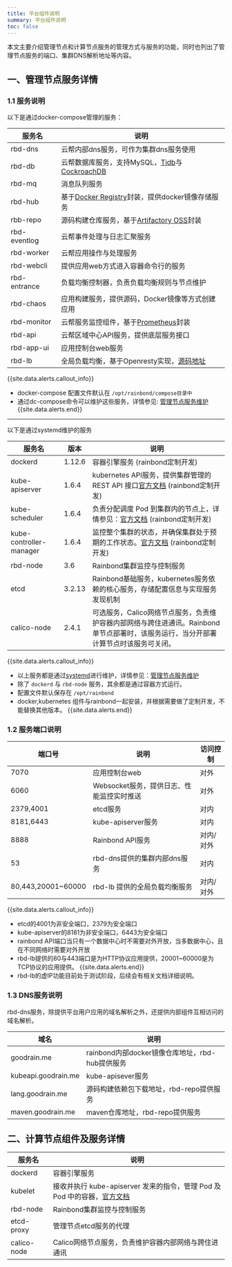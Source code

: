 ```yaml
---
title: 平台组件说明
summary: 平台组件说明
toc: false
---
```


<div id="toc"></div>

本文主要介绍管理节点和计算节点服务的管理方式与服务的功能，同时也列出了管理节点服务的端口、集群DNS解析地址等内容。

## 一、管理节点服务详情

### 1.1 服务说明

以下是通过docker-compose管理的服务：

|服务名|说明|
|----------|---------------|
|rbd-dns|云帮内部dns服务，可作为集群dns服务使用|
|rbd-db|云帮数据库服务，支持MySQL，[Tidb](https://pingcap.com/docs-cn/)与[CockroachDB](https://www.cockroachlabs.com/)|
|rbd-mq|消息队列服务|
|rbd-hub|基于[Docker Registry](https://docs.docker.com/registry/)封装，提供docker镜像存储服务|
|rbb-repo|源码构建仓库服务，基于[Artifactory OSS](https://jfrog.com/open-source/)封装|
|rbd-eventlog|云帮事件处理与日志汇聚服务|
|rbd-worker|云帮应用操作与处理服务|
|rbd-webcli|提供应用web方式进入容器命令行的服务|
|rbd-entrance|负载均衡控制器，负责负载均衡规则与节点维护|
|rbd-chaos|应用构建服务，提供源码，Docker镜像等方式创建应用|
|rbd-monitor|云帮服务监控组件，基于[Prometheus](https://prometheus.io/)封装|
|rbd-api|云帮区域中心API服务，提供底层服务接口|
|rbd-app-ui|应用控制台web服务|
|rbd-lb|全局负载均衡，基于Openresty实现，[源码地址](https://github.com/goodrain/lb-openresty)|

{{site.data.alerts.callout_info}}
- docker-compose 配置文件默认在 `/opt/rainbond/compose目录中`
- 通过dc-compose命令可以维护这些服务，详情参见: [管理节点服务维护](platform-maintenance/management-node.html)
{{site.data.alerts.end}}

-------------

以下是通过systemd维护的服务

|服务名|版本|说明|
|-----------|-------|------------|
|dockerd|1.12.6|容器引擎服务 (rainbond定制开发)|
|kube-apiserver|1.6.4|kubernetes API服务，提供集群管理的 REST API 接口[官方文档](https://kubernetes.io/docs/reference/command-line-tools-reference/kube-apiserver/) (rainbond定制开发)|
|kube-scheduler|1.6.4|负责分配调度 Pod 到集群内的节点上，详情参见：[官方文档](https://kubernetes.io/docs/reference/command-line-tools-reference/kube-scheduler/) (rainbond定制开发)|
|kube-controller-manager|1.6.4|监控整个集群的状态，并确保集群处于预期的工作状态。[官方文档](https://kubernetes.io/docs/reference/command-line-tools-reference/kube-controller-manager/) (rainbond定制开发)|
|rbd-node|3.6|Rainbond集群监控与控制服务|
|etcd|3.2.13|Rainbond基础服务，kubernetes服务依赖的核心服务，存储配置信息与实现服务发现机制|
|calico-node|2.4.1|可选服务，Calico网络节点服务，负责维护容器内部网络与跨住进通讯。Rainbond单节点部署时，该服务运行，当分开部署计算节点时该服务可关闭。|

{{site.data.alerts.callout_info}}
- 以上服务都是通过[systemd](https://www.freedesktop.org/wiki/Software/systemd/)进行维护，详情参见：[管理节点服务维护](platform-maintenance/management-node.html)
- 除了 `dockerd` 与 `rbd-node` 服务，其余都是通过容器方式运行。
- 配置文件默认保存在 `/opt/rainbond`
- docker,kubernetes 组件与rainbond一起安装，并根据需要做了定制开发，不能替换其他版本。
{{site.data.alerts.end}}

### 1.2 服务端口说明

|端口号|说明|访问控制|
|--------|--------|------------|
|7070|应用控制台web|对外|
|6060|Websocket服务，提供日志、性能监控实时推送|对外|
|2379,4001|etcd服务|对内|
|8181,6443|kube-apiserver服务|对内|
|8888|Rainbond API服务|对内/对外|
|53| rbd-dns提供的集群内部dns服务|对内|
|80,443,20001~60000|rbd-lb 提供的全局负载均衡服务|对内/对外|

{{site.data.alerts.callout_info}}
- etcd的4001为非安全端口，2379为安全端口
- kube-apiserver的8181为非安全端口，6443为安全端口
- rainbond API端口当只有一个数据中心时不需要对外开放，当多数据中心，且在不同网络时需要对外开放
- rbd-lb提供的80与443端口是为HTTP协议应用提供，20001~60000是为TCP协议的应用提供。
{{site.data.alerts.end}}
- rbd-lb的虚IP功能目前处于测试阶段，后续会有相关文档详细说明。

### 1.3 DNS服务说明
rbd-dns服务，除提供平台用户应用的域名解析之外，还提供内部组件互相访问的域名解析。

|域名|说明|
|----------|-------------|
|goodrain.me|rainbond内部docker镜像仓库地址，rbd-hub提供服务|
|kubeapi.goodrain.me|kube-apisever服务|
|lang.goodrain.me|源码构建依赖包下载地址，rbd-repo提供服务|
|maven.goodrain.me|maven仓库地址，rbd-repo提供服务|

## 二、计算节点组件及服务详情

| 服务名| 说明|
|------------|--------------|
| dockerd| 容器引擎服务|
| kubelet| 接收并执行 kube-apiserver 发来的指令，管理 Pod 及 Pod 中的容器，[官方文档](https://kubernetes.io/docs/reference/command-line-tools-reference/kubelet/)|
|rbd-node|Rainbond集群监控与控制服务|
|etcd-proxy|管理节点etcd服务的代理|
|calico-node|Calico网络节点服务，负责维护容器内部网络与跨住进通讯|
